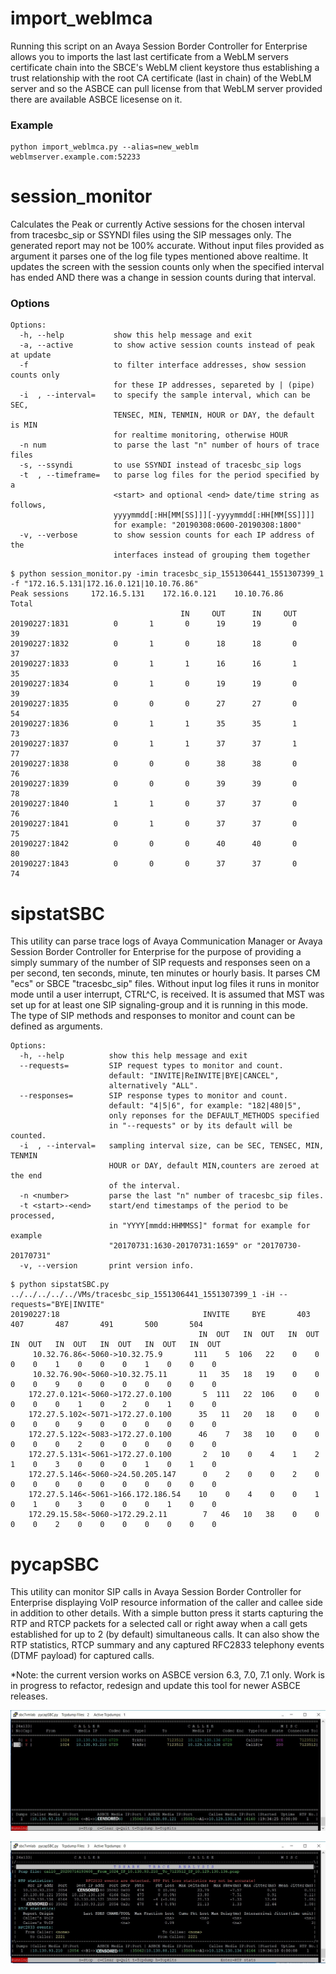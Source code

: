 # import_weblmca #

Running this script on an Avaya Session Border Controller for Enterprise allows you to imports the last
last certificate from a WebLM servers certificate chain into the SBCE's WebLM client keystore thus establishing a trust
relationship with the root CA certificate (last in chain) of the WebLM server and so the ASBCE can pull license from
that WebLM server provided there are available ASBCE licesense on it.

### Example ###
```
python import_weblmca.py --alias=new_weblm weblmserver.example.com:52233
```

# session_monitor #

Calculates the Peak or currently  Active sessions for the chosen interval 
from tracesbc_sip or SSYNDI files using the SIP messages only. The 
generated report may not be  100% accurate. Without input files provided 
as argument it parses one of the log file types mentioned above realtime. It 
updates the screen with the session counts only when the specified interval 
has ended  AND there was a change in session counts during that interval.

### Options ###

```
Options:
  -h, --help           show this help message and exit
  -a, --active         to show active session counts instead of peak at update
  -f                   to filter interface addresses, show session counts only
                       for these IP addresses, separeted by | (pipe)
  -i  , --interval=    to specify the sample interval, which can be SEC,
                       TENSEC, MIN, TENMIN, HOUR or DAY, the default is MIN
                       for realtime monitoring, otherwise HOUR
  -n num               to parse the last "n" number of hours of trace files
  -s, --ssyndi         to use SSYNDI instead of tracesbc_sip logs
  -t  , --timeframe=   to parse log files for the period specified by a
                       <start> and optional <end> date/time string as follows,
                       yyyymmdd[:HH[MM[SS]]][-yyyymmdd[:HH[MM[SS]]]]
                       for example: "20190308:0600-20190308:1800"
  -v, --verbose        to show session counts for each IP address of the
                       interfaces instead of grouping them together
```

```
$ python session_monitor.py -imin tracesbc_sip_1551306441_1551307399_1 -f "172.16.5.131|172.16.0.121|10.10.76.86"
Peak sessions     172.16.5.131    172.16.0.121    10.10.76.86        Total
                                      IN     OUT      IN     OUT
20190227:1831          0       1       0      19      19       0        39
20190227:1832          0       1       0      18      18       0        37
20190227:1833          0       1       1      16      16       1        35
20190227:1834          0       1       0      19      19       0        39
20190227:1835          0       0       0      27      27       0        54
20190227:1836          0       1       1      35      35       1        73
20190227:1837          0       1       1      37      37       1        77
20190227:1838          0       0       0      38      38       0        76
20190227:1839          0       0       0      39      39       0        78
20190227:1840          1       1       0      37      37       0        76
20190227:1841          0       1       0      37      37       0        75
20190227:1842          0       0       0      40      40       0        80
20190227:1843          0       0       0      37      37       0        74
```


# sipstatSBC #

This utility can parse trace logs of Avaya Communication Manager or Avaya
Session Border Controller for Enterprise for the purpose of providing a simply
summary of the number of SIP requests and responses seen on a per second, ten
seconds, minute, ten minutes or hourly basis. It parses CM "ecs" or SBCE
"tracesbc_sip" files. Without input log files it runs in monitor mode until a
user interrupt, CTRL^C, is received. It is assumed that MST was set up for at
least one SIP signaling-group and it is running in this mode. The type of SIP
methods and responses to monitor and count can be defined as arguments.


```
Options:
  -h, --help          show this help message and exit
  --requests=         SIP request types to monitor and count.
                      default: "INVITE|ReINVITE|BYE|CANCEL",
                      alternatively "ALL".
  --responses=        SIP response types to monitor and count.
                      default: "4|5|6", for example: "182|480|5",
                      only reponses for the DEFAULT_METHODS specified
                      in "--requests" or by its default will be counted.
  -i  , --interval=   sampling interval size, can be SEC, TENSEC, MIN, TENMIN
                      HOUR or DAY, default MIN,counters are zeroed at the end
                      of the interval.
  -n <number>         parse the last "n" number of tracesbc_sip files.
  -t <start>-<end>    start/end timestamps of the period to be processed,
                      in "YYYY[mmdd:HHMMSS]" format for example for example
                      "20170731:1630-20170731:1659" or "20170730-20170731"
  -v, --version       print version info.
```

```
$ python sipstatSBC.py ../../../../../VMs/tracesbc_sip_1551306441_1551307399_1 -iH --requests="BYE|INVITE"
20190227:18                                INVITE     BYE       403       407       487       491       500       504
                                          IN  OUT   IN  OUT   IN  OUT   IN  OUT   IN  OUT   IN  OUT   IN  OUT   IN  OUT
     10.32.76.86<-5060->10.32.75.9       111    5  106   22    0    0    0    0    1    0    0    0    1    0    0    0
     10.32.76.90<-5060->10.32.75.11       11   35   18   19    0    0    0    0    9    0    0    0    0    0    0    0
    172.27.0.121<-5060->172.27.0.100       5  111   22  106    0    0    0    0    0    1    0    2    0    1    0    0
    172.27.5.102<-5071->172.27.0.100      35   11   20   18    0    0    0    0    0    9    0    0    0    0    0    0
    172.27.5.122<-5083->172.27.0.100      46    7   38   10    0    0    0    0    0    2    0    0    0    0    0    0
    172.27.5.131<-5061->172.27.0.100       2   10    0    4    1    2    1    0    3    0    0    0    1    0    1    0
    172.27.5.146<-5060->24.50.205.147      0    2    0    0    2    0    0    0    0    0    0    0    0    0    0    0
    172.27.5.146<-5061->166.172.186.54    10    0    4    0    0    1    0    1    0    3    0    0    0    1    0    0
    172.29.15.58<-5060->172.29.2.11        7   46   10   38    0    0    0    0    2    0    0    0    0    0    0    0
```


# pycapSBC #

This utility can monitor SIP calls in Avaya Session Border Controller for Enterprise displaying
VoIP resource information of the caller and callee side in addition to other details. With a
simple button press it starts capturing the RTP and RTCP packets for a selected call or right
away when a call gets established for up to 2 (by default) simultaneous calls. It can also
show the RTP statistics, RTCP summary and any captured RFC2833 telephony events (DTMF payload)
for captured calls.

*Note: the current version works on ASBCE version 6.3, 7.0, 7.1 only. Work is in progress to
refactor, redesign and update this tool for newer ASBCE releases.

![alt text](./images/pycapSBC.jpg?raw=true "Dashboard")

![alt text](./images/pycapSBC2.jpg?raw=true "RTP stats")